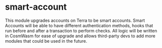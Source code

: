 # smart-account

This module upgrades accounts on Terra to be smart accounts. Smart Accounts will be able to have different authentication methods, hooks that run before and after a transaction to perform checks. All logic will be written in CosmWasm for ease of upgrade and allows third-party devs to add more modules that could be used in the future.
